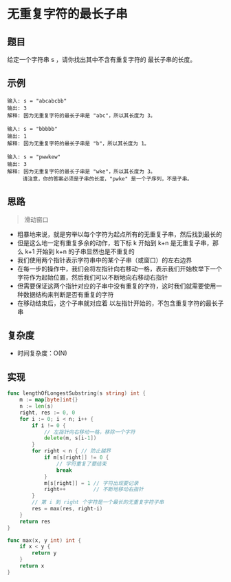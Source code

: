 # 无重复字符的最长子串

## 题目

给定一个字符串 s ，请你找出其中不含有重复字符的 最长子串的长度。

## 示例

```
输入: s = "abcabcbb"
输出: 3 
解释: 因为无重复字符的最长子串是 "abc"，所以其长度为 3。
```

```
输入: s = "bbbbb"
输出: 1
解释: 因为无重复字符的最长子串是 "b"，所以其长度为 1。
```

```
输入: s = "pwwkew"
输出: 3
解释: 因为无重复字符的最长子串是 "wke"，所以其长度为 3。
     请注意，你的答案必须是子串的长度，"pwke" 是一个子序列，不是子串。
```

## 思路

> 滑动窗口

* 粗暴地来说，就是穷举以每个字符为起点所有的无重复子串，然后找到最长的
* 但是这么地一定有重复多余的动作，若下标 k 开始到 k+n 是无重复子串，那么 k+1 开始到 k+n 的子串显然也是不重复的
* 我们使用两个指针表示字符串中的某个子串（或窗口）的左右边界
* 在每一步的操作中，我们会将左指针向右移动一格，表示我们开始枚举下一个字符作为起始位置，然后我们可以不断地向右移动右指针
* 但需要保证这两个指针对应的子串中没有重复的字符，这时我们就需要使用一种数据结构来判断是否有重复的字符
* 在移动结束后，这个子串就对应着 以左指针开始的，不包含重复字符的最长子串

## 复杂度

* 时间复杂度：O(N)

## 实现

```go
func lengthOfLongestSubstring(s string) int {
	m := map[byte]int{}
	n := len(s)
	right, res := 0, 0
	for i := 0; i < n; i++ {
		if i != 0 {
			// 左指针向右移动一格，移除一个字符
			delete(m, s[i-1])
		}
		for right < n { // 防止越界
			if m[s[right]] != 0 {
				// 字符重复了要结束
				break
			}
			m[s[right]] = 1 // 字符出现要记录
			right++         // 不断地移动右指针
		}
		// 第 i 到 right 个字符是一个最长的无重复字符子串
		res = max(res, right-i)
	}
	return res
}

func max(x, y int) int {
    if x < y {
        return y
    }
    return x
}
```